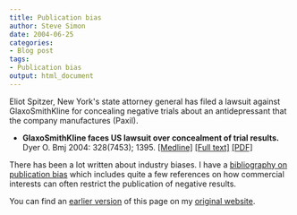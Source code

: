```yaml
---
title: Publication bias
author: Steve Simon
date: 2004-06-25
categories:
- Blog post
tags:
- Publication bias
output: html_document
---
```

Eliot Spitzer, New York\'s state attorney general has filed a lawsuit
against GlaxoSmithKline for concealing negative trials about an
antidepressant that the company manufactures (Paxil).

-   **GlaxoSmithKline faces US lawsuit over concealment of trial
    results.** Dyer O. Bmj 2004: 328(7453); 1395.
    [\[Medline\]](http://www.ncbi.nlm.nih.gov/entrez/query.fcgi?cmd=Retrieve&db=PubMed&list_uids=15191963&dopt=Abstract)
    [\[Full
    text\]](http://bmj.bmjjournals.com/cgi/content/full/328/7453/1395)
    [\[PDF\]](http://bmj.bmjjournals.com/cgi/reprint/328/7453/1395.pdf)

There has been a lot written about industry biases. I have a
[bibliography on publication bias](PublicationBias1.html) which includes
quite a few references on how commercial interests can often restrict
the publication of negative results.

You can find an [earlier version](http://www.pmean.com/04/PublicationBias2.html) of this page on my [original website](http://www.pmean.com/original_site.html).
